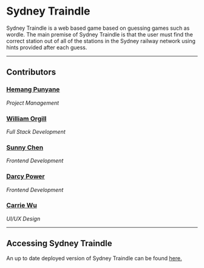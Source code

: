 # Sydney Traindle

Sydney Traindle is a web based game based on guessing games such as wordle. The main premise of Sydney Traindle is that the user must find the correct station out of all of the stations in the Sydney railway network using hints provided after each guess.
  
---

## Contributors

### [Hemang Punyane](https://github.com/hempunyane)
*Project Management*

### [William Orgill](https://github.com/william-orgill)
*Full Stack Development*

### [Sunny Chen](https://github.com/sunnyyuqingchen)
*Frontend Development*

### [Darcy Power](https://github.com/sorryvol)
*Frontend Development*

### [Carrie Wu](https://www.behance.net/carrie_wudesign)
*UI/UX Design*

---

## Accessing Sydney Traindle

An up to date deployed version of Sydney Traindle can be found [here.](https://sydneytraindle.com)
